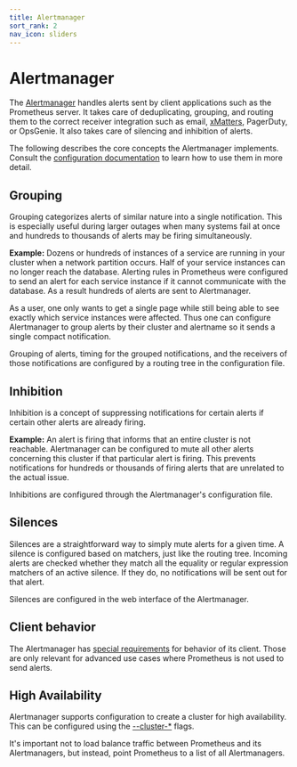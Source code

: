 ```yaml
---
title: Alertmanager
sort_rank: 2
nav_icon: sliders
---
```


# Alertmanager

The [Alertmanager](https://github.com/prometheus/alertmanager) handles alerts sent by client applications such as the Prometheus server.
It takes care of deduplicating, grouping, and routing them to the correct receiver integration such as email, [xMatters](https://help.xmatters.com/ondemand/xmodwelcome/flowdesigner/prometheus-steps.htm), PagerDuty, or OpsGenie. It also takes care of silencing and inhibition of alerts.

The following describes the core concepts the Alertmanager implements. Consult
the [configuration documentation](configuration.md) to learn how to use them
in more detail.

## Grouping

Grouping categorizes alerts of similar nature into a single notification. This
is especially useful during larger outages when many systems fail at once and
hundreds to thousands of alerts may be firing simultaneously.

**Example:** Dozens or hundreds of instances of a service are running in your
cluster when a network partition occurs. Half of your service instances
can no longer reach the database.
Alerting rules in Prometheus were configured to send an alert for each service
instance if it cannot communicate with the database. As a result hundreds of
alerts are sent to Alertmanager.

As a user, one only wants to get a single page while still being able to see
exactly which service instances were affected. Thus one can configure
Alertmanager to group alerts by their cluster and alertname so it sends a
single compact notification.

Grouping of alerts, timing for the grouped notifications, and the receivers
of those notifications are configured by a routing tree in the configuration
file.

## Inhibition

Inhibition is a concept of suppressing notifications for certain alerts if
certain other alerts are already firing.

**Example:** An alert is firing that informs that an entire cluster is not
reachable. Alertmanager can be configured to mute all other alerts concerning
this cluster if that particular alert is firing.
This prevents notifications for hundreds or thousands of firing alerts that
are unrelated to the actual issue.

Inhibitions are configured through the Alertmanager's configuration file.

## Silences

Silences are a straightforward way to simply mute alerts for a given time.
A silence is configured based on matchers, just like the routing tree. Incoming
alerts are checked whether they match all the equality or regular expression
matchers of an active silence.
If they do, no notifications will be sent out for that alert.

Silences are configured in the web interface of the Alertmanager.


## Client behavior

The Alertmanager has [special requirements](clients.md) for behavior of its
client. Those are only relevant for advanced use cases where Prometheus
is not used to send alerts.

## High Availability

Alertmanager supports configuration to create a cluster for high availability.
This can be configured using the [--cluster-*](https://github.com/prometheus/alertmanager#high-availability) flags.

It's important not to load balance traffic between Prometheus and its Alertmanagers, but instead, point Prometheus to a list of all Alertmanagers.
